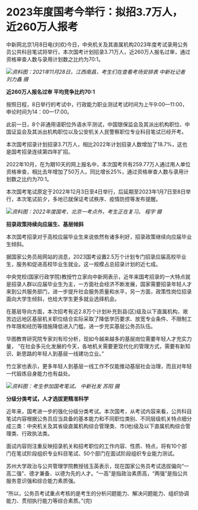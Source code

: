 # 2023年度国考今举行：拟招3.7万人，近260万人报考

中新网北京1月8日电(刘欢)今日，中央机关及其直属机构2023年度考试录用公务员公共科目笔试将举行，本次国考计划招录3.71万人，近260万人报名过审，通过资格审查人数与录用计划数之比约为70:1。

![](https://inews.gtimg.com/newsapp_bt/0/15463237731/1000)_资料图：2021年11月28日，江西南昌，考生们在查看考场安排表
中新社记者 刘力鑫 摄_

**近260万人报名过审 平均竞争比约70:1**

按照日程，8日举行的考试中，行政能力职业测试考试时间为上午9:00—11:00，申论时间为14：00—17:00。

此前一日，8个非通用语职位外语水平测试，中国银保监会及其派出机构职位、中国证监会及其派出机构职位以及公安机关人民警察职位专业科目笔试已经开考。

本次国考招录计划招录3.71万人，相比2022年计划招录人数增加了18.7%，这也是国考招录连续第四年扩招。

2022年10月，在为期10天的网上报名中，本次国考共有259.77万人通过用人单位资格审查，相比去年增加了50万人，同比增长25%，通过资格审查人数与录用计划数之比约为70:1。

本次国考笔试原定于2022年12月3日至4日举行，后延期至2023年1月7日至8日举行，本次笔试前夕，多地已就保证考试秩序、疫情防控等发布提醒。

![](https://inews.gtimg.com/newsapp_bt/0/15599416221/1000)_资料图：2022年度国考，北京一考点外，考生正在复习。
程宇 摄_

**招录政策持续向应届生、基层倾斜**

本次国考招录对于高校应届毕业生来说依然有诸多利好，招录政策继续向应届毕业生倾斜。

据国家公务员局网站的消息，2023国考设置2.5万个计划专门招录应届高校毕业生，服务和促进高校毕业生就业。这一规模占总招录计划的近七成。

中央党校(国家行政学院)教授竹立家向中新网表示，近年来国考招录的一大特点就是招录人群以应届毕业生为主，一方面社会经济不断发展，国家需要招录年轻人才来到公共服务部门，进一步提升社会服务质量和水平，另一方面，政策性岗位招录面向大学生倾斜，也给大学生更多就业选择机会。

在基层导向方面，本次招考有近2.8万个计划补充到县(区)级及以下直属机构，艰苦边远地区基层机关职位结合实际采取了降低学历要求、放宽专业条件、不限制工作年限和经历等措施降低进入门槛，进一步充实基层公务员队伍。

华图教育研究院专家刘有珍分析，现如今越来越多的基层岗位需要年轻人才充实力量，
“在社会多元化发展的今天，各地机关需要更现代化的管理方式，需要有新知识、新思路的年轻人到基层一线建功立业。”

竹立家也表示，更多年轻人到基层一线工作不仅能推动基层社会治理，而且对年轻一代锻炼自身能力也有益处。

![](https://inews.gtimg.com/newsapp_bt/0/15592136770/1000)_资料图：考生参加国考笔试。 中新社发
苏阳 摄_

**分级分类考试，人才选拔更精准科学**

近年来，国考进一步的强化分级分类考试。本次国考，从考试内容来看，公共科目笔试内容根据公务员应当具备的基本能力和不同职位类别、不同层级机关特点细分成三类：中央机关及其省级直属机构综合管理类、市(地)级及以下直属机构综合管理类、行政执法类。

面试内容则注重反映招录机关和招考职位的工作内容、性质、特点，将有10个部门在笔试阶段组织专业科目笔试、50个部门在面试阶段组织专业能力测试。

苏州大学政治与公共管理学院教授钱玉英表示，现在国家公务员考试选拔偏向“一高二强”、德才兼备、以德为先的人才。“一高”是指政治素质高，“两强”是指公共服务意识强和综合能力素质强。

“所以，公务员考试重点考核的是考生的分析问题能力、解决问题能力、组织协调能力、贯彻执行能力等综合素质。”(完)

